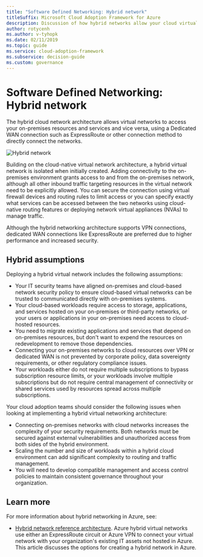 ```yaml
---
title: "Software Defined Networking: Hybrid network"
titleSuffix: Microsoft Cloud Adoption Framework for Azure
description: Discussion of how hybrid networks allow your cloud virtual networks to connect to on-premises resources.
author: rotycenh
ms.author: v-tyhopk
ms.date: 02/11/2019
ms.topic: guide
ms.service: cloud-adoption-framework
ms.subservice: decision-guide
ms.custom: governance
---
```


# Software Defined Networking: Hybrid network

The hybrid cloud network architecture allows virtual networks to access your on-premises resources and services and vice versa, using a Dedicated WAN connection such as ExpressRoute or other connection method to directly connect the networks.

![Hybrid network](https://docs.microsoft.com/azure/architecture/reference-architectures/hybrid-networking/images/expressroute.png)

Building on the cloud-native virtual network architecture, a hybrid virtual network is isolated when initially created. Adding connectivity to the on-premises environment grants access to and from the on-premises network, although all other inbound traffic targeting resources in the virtual network need to be explicitly allowed. You can secure the connection using virtual firewall devices and routing rules to limit access or you can specify exactly what services can be accessed between the two networks using cloud-native routing features or deploying network virtual appliances (NVAs) to manage traffic.

Although the hybrid networking architecture supports VPN connections, dedicated WAN connections like ExpressRoute are preferred due to higher performance and increased security.

## Hybrid assumptions

Deploying a hybrid virtual network includes the following assumptions:

- Your IT security teams have aligned on-premises and cloud-based network security policy to ensure cloud-based virtual networks can be trusted to communicated directly with on-premises systems.
- Your cloud-based workloads require access to storage, applications, and services hosted on your on-premises or third-party networks, or your users or applications in your on-premises need access to cloud-hosted resources.
- You need to migrate existing applications and services that depend on on-premises resources, but don't want to expend the resources on redevelopment to remove those dependencies.
- Connecting your on-premises networks to cloud resources over VPN or dedicated WAN is not prevented by corporate policy, data sovereignty requirements, or other regulatory compliance issues.
- Your workloads either do not require multiple subscriptions to bypass subscription resource limits, or your workloads involve multiple subscriptions but do not require central management of connectivity or shared services used by resources spread across multiple subscriptions.

Your cloud adoption teams should consider the following issues when looking at implementing a hybrid virtual networking architecture:

- Connecting on-premises networks with cloud networks increases the complexity of your security requirements. Both networks must be secured against external vulnerabilities and unauthorized access from both sides of the hybrid environment.
- Scaling the number and size of workloads within a hybrid cloud environment can add significant complexity to routing and traffic management.
- You will need to develop compatible management and access control policies to maintain consistent governance throughout your organization.

## Learn more

For more information about hybrid networking in Azure, see:

- [Hybrid network reference architecture](https://docs.microsoft.com/azure/architecture/reference-architectures/hybrid-networking/expressroute). Azure hybrid virtual networks use either an ExpressRoute circuit or Azure VPN to connect your virtual network with your organization's existing IT assets not hosted in Azure. This article discusses the options for creating a hybrid network in Azure.
